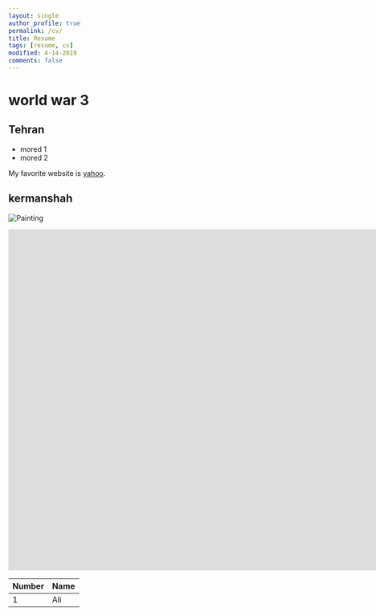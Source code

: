 ```yaml
---
layout: single
author_profile: true
permalink: /cv/
title: Resume
tags: [resume, cv]
modified: 4-14-2019
comments: false
---
```



# world war 3




## Tehran


- mored 1
- mored 2

My favorite website is [yahoo](http://www.yahoo.com).


## kermanshah


![Painting](https://maysagharehgozli.github.io/assets/images/photo.jpg)


<iframe width="1691" height="680" src="https://www.youtube.com/embed/LOTtWzX3Wp4" title="The STRANGE Reason He's The World's Best Climber" frameborder="0" allow="accelerometer; autoplay; clipboard-write; encrypted-media; gyroscope; picture-in-picture" allowfullscreen></iframe>


|  Number | Name |
|---------|------|
|1        | Ali  |
